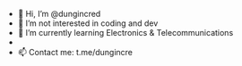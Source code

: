 - 👋 Hi, I’m @dungincred
- 👀 I’m not interested in coding and dev
- 🌱 I’m currently learning Electronics & Telecommunications
- 
- 📫 Contact me: t.me/dungincre

<!---
dungincred/dungincred is a ✨ special ✨ repository because its `README.md` (this file) appears on your GitHub profile.
You can click the Preview link to take a look at your changes.
--->
